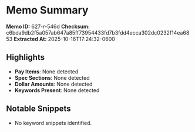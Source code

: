 # Memo Summary

**Memo ID:** 627-r-546d
**Checksum:** c6bda9db2f5a057ab647a85ff73954433fd7b3fdd4ecca302dc0232f14ea6853
**Extracted At:** 2025-10-16T17:24:32-0600

## Highlights
- **Pay Items**: None detected
- **Spec Sections**: None detected
- **Dollar Amounts**: None detected
- **Keywords Present**: None detected

## Notable Snippets
- No keyword snippets identified.
